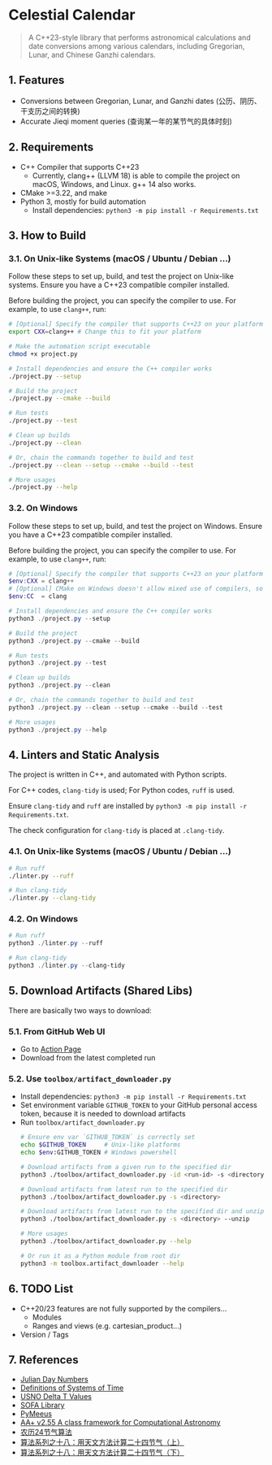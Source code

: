 # Celestial Calendar
> A C++23-style library that performs astronomical calculations and date conversions among various calendars, including Gregorian, Lunar, and Chinese Ganzhi calendars.


## 1. Features
* Conversions between Gregorian, Lunar, and Ganzhi dates (公历、阴历、干支历之间的转换)
* Accurate Jieqi moment queries (查询某一年的某节气的具体时刻)


## 2. Requirements
* C++ Compiler that supports C++23
  * Currently, clang++ (LLVM 18) is able to compile the project on macOS, Windows, and Linux. g++ 14 also works.
* CMake >=3.22, and make
* Python 3, mostly for build automation
  * Install dependencies: `python3 -m pip install -r Requirements.txt`


## 3. How to Build

### 3.1. On Unix-like Systems (macOS / Ubuntu / Debian ...)

Follow these steps to set up, build, and test the project on Unix-like systems. Ensure you have a C++23 compatible compiler installed.

Before building the project, you can specify the compiler to use. For example, to use `clang++`, run:
```sh
# [Optional] Specify the compiler that supports C++23 on your platform
export CXX=clang++ # Change this to fit your platform

# Make the automation script executable
chmod +x project.py

# Install dependencies and ensure the C++ compiler works
./project.py --setup

# Build the project
./project.py --cmake --build

# Run tests
./project.py --test

# Clean up builds
./project.py --clean

# Or, chain the commands together to build and test
./project.py --clean --setup --cmake --build --test

# More usages
./project.py --help
```

### 3.2. On Windows
Follow these steps to set up, build, and test the project on Windows. Ensure you have a C++23 compatible compiler installed.

Before building the project, you can specify the compiler to use. For example, to use `clang++`, run:
```powershell
# [Optional] Specify the compiler that supports C++23 on your platform
$env:CXX = clang++
# [Optional] CMake on Windows doesn't allow mixed use of compilers, so specify the LLVM C compiler as well, otherwise it may cause problems
$env:CC  = clang   

# Install dependencies and ensure the C++ compiler works
python3 ./project.py --setup

# Build the project
python3 ./project.py --cmake --build

# Run tests
python3 ./project.py --test

# Clean up builds
python3 ./project.py --clean

# Or, chain the commands together to build and test
python3 ./project.py --clean --setup --cmake --build --test

# More usages
python3 ./project.py --help
```

## 4. Linters and Static Analysis
The project is written in C++, and automated with Python scripts.

For C++ codes, `clang-tidy` is used; For Python codes, `ruff` is used.

Ensure `clang-tidy` and `ruff` are installed by `python3 -m pip install -r Requirements.txt`.

The check configuration for `clang-tidy` is placed at `.clang-tidy`.

### 4.1. On Unix-like Systems (macOS / Ubuntu / Debian ...)
```sh
# Run ruff
./linter.py --ruff

# Run clang-tidy
./linter.py --clang-tidy
```

### 4.2. On Windows
```powershell
# Run ruff
python3 ./linter.py --ruff

# Run clang-tidy
python3 ./linter.py --clang-tidy
```


## 5. Download Artifacts (Shared Libs)
There are basically two ways to download: 

### 5.1. From GitHub Web UI
  * Go to [Action Page](https://github.com/0xf3cd/celestial-calendar/actions/workflows/build_and_test.yml)
  * Download from the latest completed run
  
### 5.2. Use `toolbox/artifact_downloader.py`
  * Install dependencies: `python3 -m pip install -r Requirements.txt`
  * Set environment variable `GITHUB_TOKEN` to your GitHub personal access token, because it is needed to download artifacts
  * Run `toolbox/artifact_downloader.py`
    ```sh
    # Ensure env var `GITHUB_TOKEN` is correctly set
    echo $GITHUB_TOKEN     # Unix-like platforms
    echo $env:GITHUB_TOKEN # Windows powershell

    # Download artifacts from a given run to the specified dir
    python3 ./toolbox/artifact_downloader.py -id <run-id> -s <directory>

    # Download artifacts from latest run to the specified dir
    python3 ./toolbox/artifact_downloader.py -s <directory>

    # Download artifacts from latest run to the specified dir and unzips them
    python3 ./toolbox/artifact_downloader.py -s <directory> --unzip

    # More usages
    python3 ./toolbox/artifact_downloader.py --help

    # Or run it as a Python module from root dir
    python3 -m toolbox.artifact_downloader --help
    ```


## 6. TODO List
* C++20/23 features are not fully supported by the compilers...
  * Modules
  * Ranges and views (e.g. cartesian_product...)
* Version / Tags


## 7. References
* [Julian Day Numbers](https://quasar.as.utexas.edu/BillInfo/JulianDatesG.html)
* [Definitions of Systems of Time](https://www.cnmoc.usff.navy.mil/Our-Commands/United-States-Naval-Observatory/Precise-Time-Department/The-USNO-Master-Clock/Definitions-of-Systems-of-Time/)
* [USNO Delta T Values](https://maia.usno.navy.mil/ser7/deltat.data)
* [SOFA Library](https://www.iausofa.org/2021_0512_C)
* [PyMeeus](https://github.com/architest/pymeeus)
* [AA+ v2.55 A class framework for Computational Astronomy](http://www.naughter.com/aa.html)
* [农历24节气算法](https://www.cnblogs.com/qintangtao/archive/2013/03/04/2942245.html)
* [算法系列之十八：用天文方法计算二十四节气（上）](https://github.com/leetcola/nong/wiki/算法系列之十八：用天文方法计算二十四节气（上）)
* [算法系列之十八：用天文方法计算二十四节气（下）](https://github.com/leetcola/nong/wiki/算法系列之十八：用天文方法计算二十四节气（下）)
